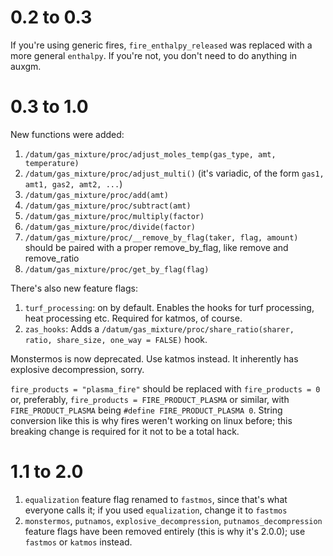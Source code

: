 # 0.2 to 0.3

If you're using generic fires, `fire_enthalpy_released` was replaced with a more general `enthalpy`. If you're not, you don't need to do anything in auxgm.

# 0.3 to 1.0

New functions were added:

1. `/datum/gas_mixture/proc/adjust_moles_temp(gas_type, amt, temperature)`
2. `/datum/gas_mixture/proc/adjust_multi()` (it's variadic, of the form `gas1, amt1, gas2, amt2, ...`)
3. `/datum/gas_mixture/proc/add(amt)`
4. `/datum/gas_mixture/proc/subtract(amt)`
5. `/datum/gas_mixture/proc/multiply(factor)`
6. `/datum/gas_mixture/proc/divide(factor)`
7. `/datum/gas_mixture/proc/__remove_by_flag(taker, flag, amount)` should be paired with a proper remove_by_flag, like remove and remove_ratio
8. `/datum/gas_mixture/proc/get_by_flag(flag)`

There's also new feature flags:

1. `turf_processing`: on by default. Enables the hooks for turf processing, heat processing etc. Required for katmos, of course.
2. `zas_hooks`: Adds a `/datum/gas_mixture/proc/share_ratio(sharer, ratio, share_size, one_way = FALSE)` hook.

Monstermos is now deprecated. Use katmos instead. It inherently has explosive decompression, sorry.

`fire_products = "plasma_fire"` should be replaced with `fire_products = 0` or, preferably, `fire_products = FIRE_PRODUCT_PLASMA` or similar, with `FIRE_PRODUCT_PLASMA` being `#define FIRE_PRODUCT_PLASMA 0`. String conversion like this is why fires weren't working on linux before; this breaking change is required for it not to be a total hack.

# 1.1 to 2.0

1. `equalization` feature flag renamed to `fastmos`, since that's what everyone calls it; if you used `equalization`, change it to `fastmos`
2. `monstermos`, `putnamos`, `explosive_decompression`, `putnamos_decompression` feature flags have been removed entirely (this is why it's 2.0.0); use `fastmos` or `katmos` instead.
